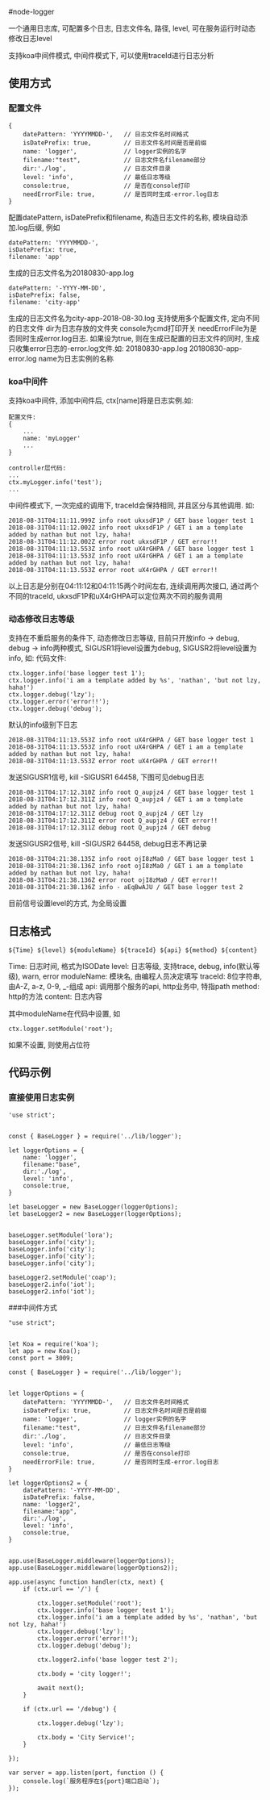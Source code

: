 ﻿﻿#node-logger

一个通用日志库, 可配置多个日志, 日志文件名, 路径, level, 可在服务运行时动态修改日志level

支持koa中间件模式, 中间件模式下, 可以使用traceId进行日志分析


## 使用方式
### 配置文件
```
{
    datePattern: 'YYYYMMDD-',   // 日志文件名时间格式
    isDatePrefix: true,         // 日志文件名时间是否是前缀
    name: 'logger',             // logger实例的名字
    filename:"test",            // 日志文件名filename部分
    dir:'./log',                // 日志文件目录
    level: 'info',              // 最低日志等级
    console:true,               // 是否在console打印
    needErrorFile: true,        // 是否同时生成-error.log日志
}

```
配置datePattern, isDatePrefix和filename, 构造日志文件的名称, 模块自动添加.log后缀, 例如
```
datePattern: 'YYYYMMDD-',
isDatePrefix: true,
filename: 'app'
```
生成的日志文件名为20180830-app.log
```
datePattern: '-YYYY-MM-DD',
isDatePrefix: false,
filename: 'city-app'
```
生成的日志文件名为city-app-2018-08-30.log
支持使用多个配置文件, 定向不同的日志文件
dir为日志存放的文件夹
console为cmd打印开关
needErrorFile为是否同时生成error.log日志. 如果设为true, 则在生成已配置的日志文件的同时, 生成只收集error日志的-error.log文件.如:
20180830-app.log
20180830-app-error.log
name为日志实例的名称

### koa中间件
支持koa中间件, 添加中间件后, ctx[name]将是日志实例.如:
```
配置文件:
{
    ...
    name: 'myLogger'
    ...
}

controller层代码:
...
ctx.myLogger.info('test');
...
```
中间件模式下, 一次完成的调用下, traceId会保持相同, 并且区分与其他调用. 如:
```
2018-08-31T04:11:11.999Z info root ukxsdF1P / GET base logger test 1
2018-08-31T04:11:12.002Z info root ukxsdF1P / GET i am a template added by nathan but not lzy, haha!
2018-08-31T04:11:12.002Z error root ukxsdF1P / GET error!!
2018-08-31T04:11:13.553Z info root uX4rGHPA / GET base logger test 1
2018-08-31T04:11:13.553Z info root uX4rGHPA / GET i am a template added by nathan but not lzy, haha!
2018-08-31T04:11:13.553Z error root uX4rGHPA / GET error!!

```
以上日志是分别在04:11:12和04:11:15两个时间左右, 连续调用两次接口, 通过两个不同的traceId, ukxsdF1P和uX4rGHPA可以定位两次不同的服务调用
### 动态修改日志等级
支持在不重启服务的条件下, 动态修改日志等级, 目前只开放info -> debug, debug -> info两种模式, SIGUSR1将level设置为debug, SIGUSR2将level设置为info, 如:
代码文件:
```
ctx.logger.info('base logger test 1');
ctx.logger.info('i am a template added by %s', 'nathan', 'but not lzy, haha!')
ctx.logger.debug('lzy');
ctx.logger.error('error!!');
ctx.logger.debug('debug');

```
默认的info级别下日志
```
2018-08-31T04:11:13.553Z info root uX4rGHPA / GET base logger test 1
2018-08-31T04:11:13.553Z info root uX4rGHPA / GET i am a template added by nathan but not lzy, haha!
2018-08-31T04:11:13.553Z error root uX4rGHPA / GET error!!
```
发送SIGUSR1信号, kill -SIGUSR1 64458, 下图可见debug日志
```
2018-08-31T04:17:12.310Z info root Q_aupjz4 / GET base logger test 1
2018-08-31T04:17:12.311Z info root Q_aupjz4 / GET i am a template added by nathan but not lzy, haha!
2018-08-31T04:17:12.311Z debug root Q_aupjz4 / GET lzy
2018-08-31T04:17:12.311Z error root Q_aupjz4 / GET error!!
2018-08-31T04:17:12.311Z debug root Q_aupjz4 / GET debug
```
发送SIGUSR2信号, kill -SIGUSR2 64458, debug日志不再记录
```
2018-08-31T04:21:38.135Z info root ojI8zMa0 / GET base logger test 1
2018-08-31T04:21:38.136Z info root ojI8zMa0 / GET i am a template added by nathan but not lzy, haha!
2018-08-31T04:21:38.136Z error root ojI8zMa0 / GET error!!
2018-08-31T04:21:38.136Z info - aEqBwAJU / GET base logger test 2
```
目前信号设置level的方式, 为全局设置

## 日志格式
```
${Time} ${level} ${moduleName} ${traceId} ${api} ${method} ${content}
```
Time: 日志时间, 格式为ISODate
level: 日志等级, 支持trace, debug, info(默认等级), warn, error
moduleName: 模块名, 由编程人员决定填写
traceId: 8位字符串, 由A-Z, a-z, 0-9, _-组成
api: 调用那个服务的api, http业务中, 特指path
method: http的方法
content: 日志内容

其中moduleName在代码中设置, 如
```
ctx.logger.setModule('root');
```
如果不设置, 则使用占位符

## 代码示例
### 直接使用日志实例
```
'use strict';


const { BaseLogger } = require('../lib/logger');

let loggerOptions = {
    name: 'logger',
    filename:"base",
    dir:'./log',
    level: 'info',
    console:true,
}

let baseLogger = new BaseLogger(loggerOptions);
let baseLogger2 = new BaseLogger(loggerOptions);


baseLogger.setModule('lora');
baseLogger.info('city');
baseLogger.info('city');
baseLogger.info('city');
baseLogger.info('city');

baseLogger2.setModule('coap');
baseLogger2.info('iot');
baseLogger2.info('iot');
```
###中间件方式
```
"use strict";


let Koa = require('koa');
let app = new Koa();
const port = 3009;

const { BaseLogger } = require('../lib/logger');


let loggerOptions = {
    datePattern: 'YYYYMMDD-',   // 日志文件名时间格式
    isDatePrefix: true,         // 日志文件名时间是否是前缀
    name: 'logger',             // logger实例的名字
    filename:"test",            // 日志文件名filename部分
    dir:'./log',                // 日志文件目录
    level: 'info',              // 最低日志等级
    console:true,               // 是否在console打印
    needErrorFile: true,        // 是否同时生成-error.log日志
}

let loggerOptions2 = {
    datePattern: '-YYYY-MM-DD',
    isDatePrefix: false,
    name: 'logger2',
    filename:"app",
    dir:'./log',
    level: 'info',
    console:true,
}


app.use(BaseLogger.middleware(loggerOptions));
app.use(BaseLogger.middleware(loggerOptions2));

app.use(async function handler(ctx, next) {
    if (ctx.url == '/') {

        ctx.logger.setModule('root');
        ctx.logger.info('base logger test 1');
        ctx.logger.info('i am a template added by %s', 'nathan', 'but not lzy, haha!')
        ctx.logger.debug('lzy');
        ctx.logger.error('error!!');
        ctx.logger.debug('debug');

        ctx.logger2.info('base logger test 2');

        ctx.body = 'city logger!';
        
        await next();
    }
    
    if (ctx.url == '/debug') {
        
        ctx.logger.debug('lzy');
        
        ctx.body = 'City Service!';
    }
    
});

var server = app.listen(port, function () {
    console.log(`服务程序在${port}端口启动`);
});

```